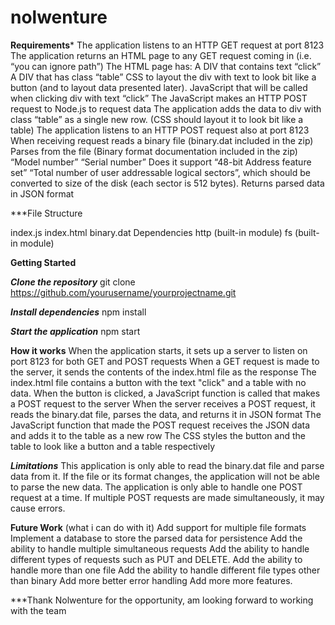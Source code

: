 # nolwenture

**Requirements***
The application listens to an HTTP GET request at port 8123
The application returns an HTML page to any GET request coming in (i.e. “you can ignore path”)
The HTML page has:
A DIV that contains text “click”
A DIV that has class “table”
CSS to layout the div with text to look bit like a button (and to layout data presented later).
JavaScript that will be called when clicking div with text “click”
The JavaScript makes an HTTP POST request to Node.js to request data
The application adds the data to div with class “table” as a single new row. (CSS should layout it to look bit like a table)
The application listens to an HTTP POST request also at port 8123
When receiving request reads a binary file (binary.dat included in the zip)
Parses from the file (Binary format documentation included in the zip)
“Model number”
“Serial number”
Does it support “48-bit Address feature set”
“Total number of user addressable logical sectors”, which should be converted to size of the disk (each sector is 512 bytes).
Returns parsed data in JSON format


***File Structure

index.js
index.html
binary.dat
Dependencies
http (built-in module)
fs (built-in module)


**Getting Started**

***Clone the repository***
git clone https://github.com/yourusername/yourprojectname.git


***Install dependencies***
npm install

***Start the application***
npm start

**How it works**
When the application starts, it sets up a server to listen on port 8123 for both GET and POST requests
When a GET request is made to the server, it sends the contents of the index.html file as the response
The index.html file contains a button with the text "click" and a table with no data. When the button is clicked, a JavaScript function is called that makes a POST request to the server
When the server receives a POST request, it reads the binary.dat file, parses the data, and returns it in JSON format
The JavaScript function that made the POST request receives the JSON data and adds it to the table as a new row
The CSS styles the button and the table to look like a button and a table respectively

***Limitations***
This application is only able to read the binary.dat file and parse data from it. If the file or its format changes, the application will not be able to parse the new data.
The application is only able to handle one POST request at a time. If multiple POST requests are made simultaneously, it may cause errors.


**Future Work**
(what i can do with it)
Add support for multiple file formats
Implement a database to store the parsed data for persistence
Add the ability to handle multiple simultaneous requests
Add the ability to handle different types of requests such as PUT and DELETE.
Add the ability to handle more than one file
Add the ability to handle different file types other than binary
Add more better error handling
Add more more features.


***Thank Nolwenture for the opportunity, am looking forward to working with the team
